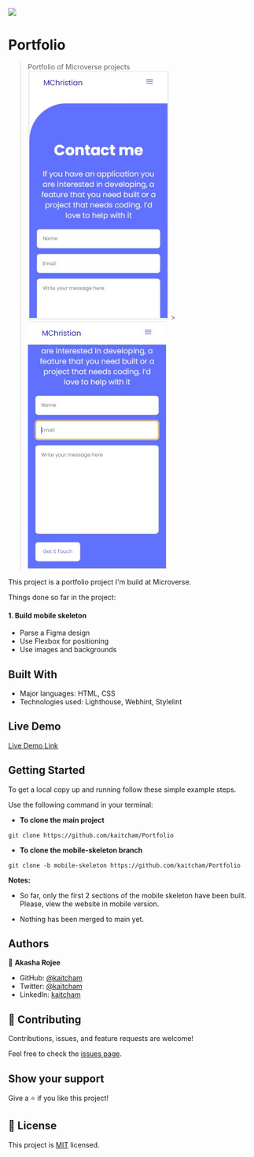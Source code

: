 ![](https://img.shields.io/badge/Microverse-blueviolet)

# Portfolio

> Portfolio of Microverse projects
> ![screenshot](images/Contact-1.JPG) > ![screenshot](images/Contact-2.JPG)

This project is a portfolio project I'm build at Microverse.

Things done so far in the project:

#### 1. Build mobile skeleton

- Parse a Figma design
- Use Flexbox for positioning
- Use images and backgrounds

## Built With

- Major languages: HTML, CSS
- Technologies used: Lighthouse, Webhint, Stylelint

## Live Demo

[Live Demo Link](https://kaitcham.github.io/Portfolio/)

## Getting Started

To get a local copy up and running follow these simple example steps.

Use the following command in your terminal:

- **To clone the main project**

```
git clone https://github.com/kaitcham/Portfolio
```

- **To clone the mobile-skeleton branch**

```
git clone -b mobile-skeleton https://github.com/kaitcham/Portfolio
```

**Notes:**

- So far, only the first 2 sections of the mobile skeleton have been built. Please, view the website in mobile version.

- Nothing has been merged to main yet.

## Authors

👤 **Akasha Rojee**

- GitHub: [@kaitcham](https://github.com/kaitcham)
- Twitter: [@kaitcham](https://twitter.com/kaitcham)
- LinkedIn: [kaitcham](https://linkedin.com/in/kaitcham)

## 🤝 Contributing

Contributions, issues, and feature requests are welcome!

Feel free to check the [issues page](https://github.com/kaitcham/Portfolio/issues).

## Show your support

Give a ⭐️ if you like this project!

## 📝 License

This project is [MIT](./MIT.md) licensed.
